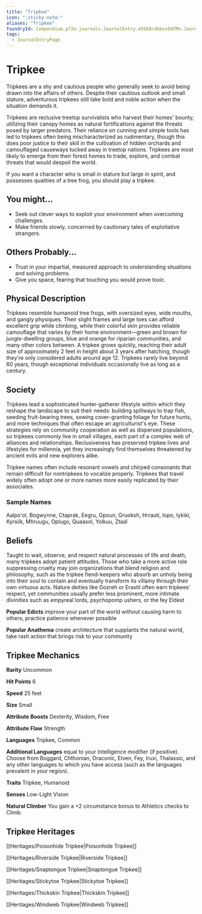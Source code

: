 ```yaml
---
title: "Tripkee"
icon: ":sticky-note:"
aliases: "Tripkee"
foundryId: Compendium.pf2e.journals.JournalEntry.45SK8rdbbxvEHfMn.JournalEntryPage.FhIJtKcINEe7fipX
tags:
  - JournalEntryPage
---
```


# Tripkee
Tripkees are a shy and cautious people who generally seek to avoid being drawn into the affairs of others. Despite their cautious outlook and small stature, adventurous tripkees still take bold and noble action when the situation demands it.

Tripkees are reclusive treetop survivalists who harvest their homes' bounty, utilizing their canopy homes as natural fortifications against the threats posed by larger predators. Their reliance on cunning and simple tools has led to tripkees often being mischaracterized as rudimentary, though this does poor justice to their skill in the cultivation of hidden orchards and camouflaged causeways tucked away in treetop nations. Tripkees are most likely to emerge from their forest homes to trade, explore, and combat threats that would despoil the world.

If you want a character who is small in stature but large in spirit, and possesses qualities of a tree frog, you should play a tripkee.

## You might...

*   Seek out clever ways to exploit your environment when overcoming challenges.
*   Make friends slowly, concerned by cautionary tales of exploitative strangers.
    

## Others Probably...

*   Trust in your impartial, measured approach to understanding situations and solving problems.
*   Give you space, fearing that touching you would prove toxic.
    

## Physical Description

Tripkees resemble humanoid tree frogs, with oversized eyes, wide mouths, and gangly physiques. Their slight frames and large toes can afford excellent grip while climbing, while their colorful skin provides reliable camouflage that varies by their home environment—green and brown for jungle-dwelling groups, blue and orange for riparian communities, and many other colors between. A tripkee grows quickly, reaching their adult size of approximately 2 feet in height about 3 years after hatching, though they're only considered adults around age 12. Tripkees rarely live beyond 60 years, though exceptional individuals occasionally live as long as a century.

## Society

Tripkees lead a sophisticated hunter-gatherer lifestyle within which they reshape the landscape to suit their needs: building spillways to trap fish, seeding fruit-bearing trees, sowing cover-granting foliage for future hunts, and more techniques that often escape an agriculturist's eye. These strategies rely on community cooperation as well as dispersed populations, so tripkees commonly live in small villages, each part of a complex web of alliances and relationships. Reclusiveness has preserved tripkee lives and lifestyles for millennia, yet they increasingly find themselves threatened by ancient evils and new explorers alike.

Tripkee names often include resonant vowels and chirped consonants that remain difficult for nontripkees to vocalize properly. Tripkees that travel widely often adopt one or more names more easily replicated by their associates.

### Sample Names

Aalpo'ol, Bogwynne, Ctaprak, Eegru, Gpoun, Gruoksh, Hrrauti, Iopo, Iykiki, Kyrsiik, Mhruugu, Oplugo, Quaasol, Yolkuu, Ztaal

## Beliefs

Taught to wait, observe, and respect natural processes of life and death, many tripkees adopt patient attitudes. Those who take a more active role suppressing cruelty may join organizations that blend religion and philosophy, such as the tripkee fiend-keepers who absorb an unholy being into their soul to contain and eventually transform its villainy through their own virtuous acts. Nature deities like Gozreh or Erastil often earn tripkees' respect, yet communities usually prefer less prominent, more intimate divinities such as empyreal lords, psychopomp ushers, or the fey Eldest

**Popular Edicts** improve your part of the world without causing harm to others, practice patience whenever possible

**Popular Anathema** create architecture that supplants the natural world, take rash action that brings risk to your community

## Tripkee Mechanics

**Rarity** Uncommon

**Hit Points** 6

**Speed** 25 feet

**Size** Small

**Attribute Boosts** Dexterity, Wisdom, Free

**Attribute Flaw** Strength

**Languages** Tripkee, Common

**Additional Languages** equal to your Intelligence modifier (if positive). Choose from Boggard, Chthonian, Draconic, Elven, Fey, Iruxi, Thalassic, and any other languages to which you have access (such as the languages prevalent in your region).

**Traits** Tripkee, Humanoid

**Senses** Low-Light Vision

**Natural Climber** You gain a +2 circumstance bonus to Athletics checks to Climb.

## Tripkee Heritages

[[Heritages/Poisonhide Tripkee|Poisonhide Tripkee]]

[[Heritages/Riverside Tripkee|Riverside Tripkee]]

[[Heritages/Snaptongue Tripkee|Snaptongue Tripkee]]

[[Heritages/Stickytoe Tripkee|Stickytoe Tripkee]]

[[Heritages/Thickskin Tripkee|Thickskin Tripkee]]

[[Heritages/Windweb Tripkee|Windweb Tripkee]]